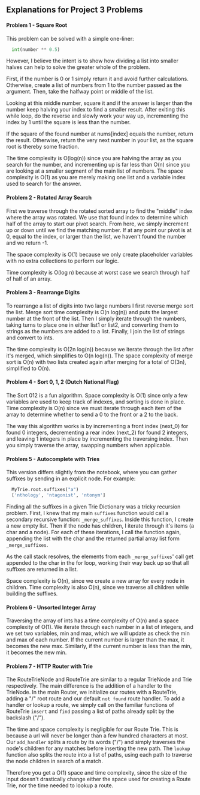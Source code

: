 ## Explanations for Project 3 Problems

#### Problem 1 - Square Root
This problem can be solved with a simple one-liner:
```python
  int(number ** 0.5)
```

However, I believe the intent is to show how dividing a list into smaller halves
can help to solve the greater whole of the problem.

First, if the number is 0 or 1 simply return it and avoid further calculations.
Otherwise, create a list of numbers from 1 to the number passed as the argument.
Then, take the halfway point or middle of the list.

Looking at this middle number, square it and if the answer is larger than the number
keep halving your index to find a smaller result. After exiting this while loop,
do the reverse and slowly work your way up, incrementing the index by 1 until the
square is less than the number.

If the square of the found number at nums[index] equals the number, return the result.
Otherwise, return the very next number in your list, as the square root is thereby
some fraction.

The time complexity is O(log(n)) since you are halving the array as you search for
the number, and incrementing up is far less than O(n) since you are looking at a
smaller segment of the main list of numbers.
The space complexity is O(1) as you are merely making one list and a variable index
used to search for the answer.


#### Problem 2 - Rotated Array Search
First we traverse through the rotated sorted array to find the "middle" index
where the array was rotated. We use that found index to determine which half of
the array to start our pivot search. From here, we simply increment up or down
until we find the matching number. If at any point our pivot is at 0, equal to the
index, or larger than the list, we haven't found the number and we return -1.

The space complexity is O(1) because we only create placeholder variables with
no extra collections to perform our logic.

Time complexity is O(log n) because at worst case we search through half of half
of an array.


#### Problem 3 - Rearrange Digits
To rearrange a list of digits into two large numbers I first
reverse merge sort the list. Merge sort time complexity is O(n log(n))
and puts the largest number at the front of the list. Then I simply
iterate through the numbers, taking turns to place one in either list1 or list2,
and converting them to strings as the numbers are added to a list.
Finally, I join the list of strings and convert to ints.

The time complexity is O(2n log(n)) because we iterate through the list after
it's merged, which simplifies to O(n log(n)). The space complexity of merge sort
is O(n) with two lists created again after merging for a total of O(3n), simplified
to O(n).


#### Problem 4 - Sort 0, 1, 2 (Dutch National Flag)
The Sort 012 is a fun algorithm. Space complexity is O(1) since only a few
variables are used to keep track of indexes, and sorting is done in place. Time
complexity is O(n) since we must iterate through each item of the array to
determine whether to send a 0 to the front or a 2 to the back.

The way this algorithm works is by incrementing a front index (next_0) for found
0 integers, decrementing a rear index (next_2) for found 2 integers, and leaving
1 integers in place by incrementing the traversing index. Then you simply traverse
the array, swapping numbers when applicable.


#### Problem 5 - Autocomplete with Tries
This version differs slightly from the notebook, where you can gather suffixes
by sending in an explicit node. For example:
```python
  MyTrie.root.suffixes("a")
  ['nthology', 'ntagonist', 'ntonym']
```

Finding all the suffixes in a given Trie Dictionary was a tricky recursion problem.
First, I knew that my main `suffixes` function would call a secondary recursive
function: `_merge_suffixes`. Inside this function, I create a new empty list. Then
if the node has children, I iterate through it's items (a char and a node). For
each of these iterations, I call the function again, appending the list with the
char and the returned partial array list form `_merge_suffixes`.

As the call stack resolves, the elements from each `_merge_suffixes`' call get
appended to the char in the for loop, working their way back up so that all suffixes
are returned in a list.

Space complexity is O(n), since we create a new array for every node in children.
Time complexity is also O(n), since we traverse all children while building the
suffixes.


#### Problem 6 - Unsorted Integer Array
Traversing the array of ints has a time complexity of O(n) and a space complexity
of O(1). We iterate through each number in a list of integers, and we set two
variables, min and max, which we will update as check the min and max of each
number. If the current number is larger than the max, it becomes the new max.
Similarly, if the current number is less than the min, it becomes the new min.


#### Problem 7 - HTTP Router with Trie
The RouteTrieNode and RouteTrie are similar to a regular TrieNode and Trie respectively.
The main difference is the addition of a handler to the TrieNode. In the main Router,
we initialize our routes with a RouteTrie, adding a "/" root route and our default
`not found` route handler. To add a handler or lookup a route, we simply call on
the familiar functions of RouteTrie `insert` and `find` passing a list of paths
already split by the backslash ("/").

The time and space complexity is negligible for our Route Trie. This is because
a url will never be longer than a few hundred characters at most. Our `add_handler`
splits a route by its words ("/") and simply traverses the node's children for any
matches before inserting the new path. The `lookup` function also splits the route
into a list of paths, using each path to traverse the node children in search of a match.

Therefore you get a O(1) space and time complexity, since the size of the input
doesn't drastically change either the space used for creating a Route Trie, nor
the time needed to lookup a route.
